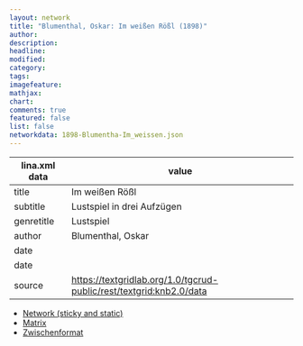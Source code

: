 ```yaml
---
layout: network
title: "Blumenthal, Oskar: Im weißen Rößl (1898)"
author:
description:
headline:
modified:
category:
tags:
imagefeature: 
mathjax: 
chart: 
comments: true
featured: false
list: false
networkdata: 1898-Blumentha-Im_weissen.json
---
```

lina.xml data  | value
------------- | -------------
title|Im weißen Rößl
subtitle|Lustspiel in drei Aufzügen
genretitle|Lustspiel
author|Blumenthal, Oskar
date|
date|
source|https://textgridlab.org/1.0/tgcrud-public/rest/textgrid:knb2.0/data


* [Network (sticky and static)](/network165)
* [Matrix](/matrix165)
* [Zwischenformat](/lina165 )

